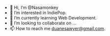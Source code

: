 - 👋 Hi, I’m @Nasamonkey
- 👀 I’m interested in IndiePop.
- 🌱 I’m currently learning Web Development.
- 💞️ I’m looking to collaborate on ...
- 📫 How to reach me duanesawyer@gmail.com.

<!---
Nasamonkey/Nasamonkey is a ✨ special ✨ repository because its `README.md` (this file) appears on your GitHub profile.
You can click the Preview link to take a look at your changes.
--->
